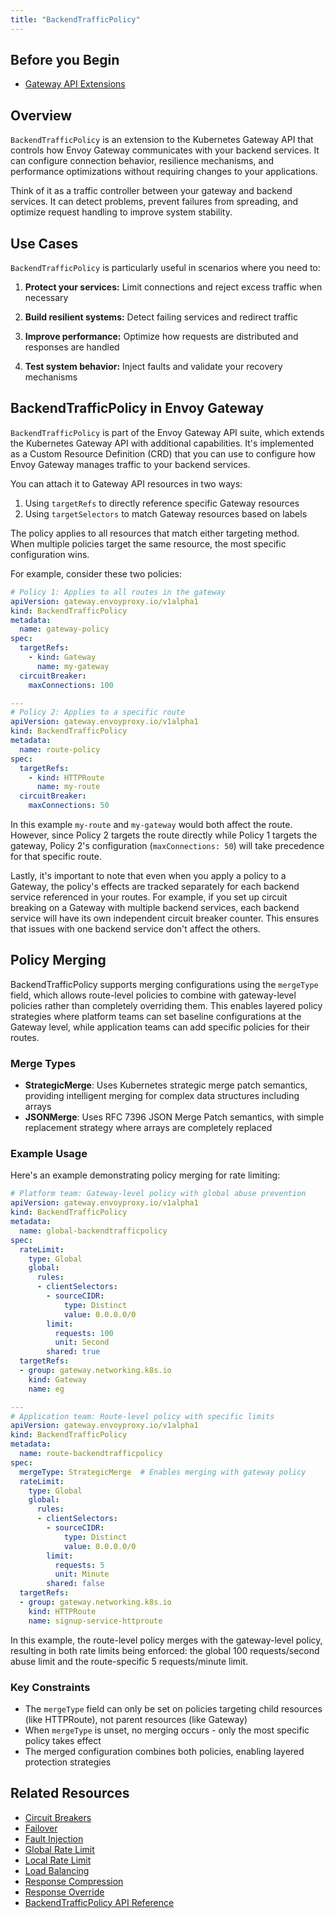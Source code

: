 ```yaml
---
title: "BackendTrafficPolicy"
---
```

## Before you Begin
- [Gateway API Extensions](_index.md)

## Overview
`BackendTrafficPolicy` is an extension to the Kubernetes Gateway API that controls how Envoy Gateway communicates with your backend services. It can configure connection behavior, resilience mechanisms, and performance optimizations without requiring changes to your applications.

Think of it as a traffic controller between your gateway and backend services. It can detect problems, prevent failures from spreading, and optimize request handling to improve system stability.

## Use Cases

`BackendTrafficPolicy` is particularly useful in scenarios where you need to:

1. **Protect your services:** 
   Limit connections and reject excess traffic when necessary

2. **Build resilient systems:** 
   Detect failing services and redirect traffic

3. **Improve performance:** 
   Optimize how requests are distributed and responses are handled

4. **Test system behavior:** 
   Inject faults and validate your recovery mechanisms

## BackendTrafficPolicy in Envoy Gateway

`BackendTrafficPolicy` is part of the Envoy Gateway API suite, which extends the Kubernetes Gateway API with additional capabilities. It's implemented as a Custom Resource Definition (CRD) that you can use to configure how Envoy Gateway manages traffic to your backend services. 

You can attach it to Gateway API resources in two ways:

1. Using `targetRefs` to directly reference specific Gateway resources
2. Using `targetSelectors` to match Gateway resources based on labels

The policy applies to all resources that match either targeting method. When multiple policies target the same resource, the most specific configuration wins.

For example, consider these two policies:

```yaml
# Policy 1: Applies to all routes in the gateway
apiVersion: gateway.envoyproxy.io/v1alpha1
kind: BackendTrafficPolicy
metadata:
  name: gateway-policy
spec:
  targetRefs:
    - kind: Gateway
      name: my-gateway
  circuitBreaker:
    maxConnections: 100

---
# Policy 2: Applies to a specific route
apiVersion: gateway.envoyproxy.io/v1alpha1
kind: BackendTrafficPolicy
metadata:
  name: route-policy
spec:
  targetRefs:
    - kind: HTTPRoute
      name: my-route
  circuitBreaker:
    maxConnections: 50
```

In this example `my-route` and `my-gateway` would both affect the route. However, since Policy 2 targets the route directly while Policy 1 targets the gateway, Policy 2's configuration (`maxConnections: 50`) will take precedence for that specific route.

Lastly, it's important to note that even when you apply a policy to a Gateway, the policy's effects are tracked separately for each backend service referenced in your routes. For example, if you set up circuit breaking on a Gateway with multiple backend services, each backend service will have its own independent circuit breaker counter. This ensures that issues with one backend service don't affect the others.

## Policy Merging

BackendTrafficPolicy supports merging configurations using the `mergeType` field, which allows route-level policies to combine with gateway-level policies rather than completely overriding them. This enables layered policy strategies where platform teams can set baseline configurations at the Gateway level, while application teams can add specific policies for their routes.

### Merge Types

- **StrategicMerge**: Uses Kubernetes strategic merge patch semantics, providing intelligent merging for complex data structures including arrays
- **JSONMerge**: Uses RFC 7396 JSON Merge Patch semantics, with simple replacement strategy where arrays are completely replaced

### Example Usage

Here's an example demonstrating policy merging for rate limiting:

```yaml
# Platform team: Gateway-level policy with global abuse prevention
apiVersion: gateway.envoyproxy.io/v1alpha1
kind: BackendTrafficPolicy
metadata:
  name: global-backendtrafficpolicy
spec:
  rateLimit:
    type: Global
    global:
      rules:
      - clientSelectors:
        - sourceCIDR:
            type: Distinct
            value: 0.0.0.0/0
        limit:
          requests: 100
          unit: Second
        shared: true
  targetRefs:
  - group: gateway.networking.k8s.io
    kind: Gateway
    name: eg

---
# Application team: Route-level policy with specific limits
apiVersion: gateway.envoyproxy.io/v1alpha1
kind: BackendTrafficPolicy
metadata:
  name: route-backendtrafficpolicy
spec:
  mergeType: StrategicMerge  # Enables merging with gateway policy
  rateLimit:
    type: Global
    global:
      rules:
      - clientSelectors:
        - sourceCIDR:
            type: Distinct
            value: 0.0.0.0/0
        limit:
          requests: 5
          unit: Minute
        shared: false
  targetRefs:
  - group: gateway.networking.k8s.io
    kind: HTTPRoute
    name: signup-service-httproute
```

In this example, the route-level policy merges with the gateway-level policy, resulting in both rate limits being enforced: the global 100 requests/second abuse limit and the route-specific 5 requests/minute limit.

### Key Constraints

- The `mergeType` field can only be set on policies targeting child resources (like HTTPRoute), not parent resources (like Gateway)
- When `mergeType` is unset, no merging occurs - only the most specific policy takes effect
- The merged configuration combines both policies, enabling layered protection strategies

## Related Resources

- [Circuit Breakers](../../../tasks/traffic/circuit-breaker.md)
- [Failover](../../../tasks/traffic/failover)
- [Fault Injection](../../../tasks/traffic/fault-injection)
- [Global Rate Limit](../../../tasks/traffic/global-rate-limit)
- [Local Rate Limit](../../../tasks/traffic/local-rate-limit)
- [Load Balancing](../../../tasks/traffic/load-balancing)
- [Response Compression](../../../tasks/traffic/response-compression)
- [Response Override](../../../tasks/traffic/response-override)
- [BackendTrafficPolicy API Reference](../../../api/extension_types#backendtrafficpolicy)

